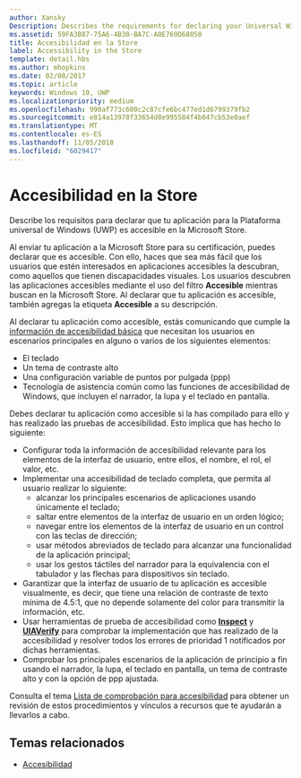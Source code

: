 ```yaml
---
author: Xansky
Description: Describes the requirements for declaring your Universal Windows Platform (UWP) app as accessible in the Microsoft Store.
ms.assetid: 59FA3B87-75A6-4B30-BA7C-A0E769D68050
title: Accesibilidad en la Store
label: Accessibility in the Store
template: detail.hbs
ms.author: mhopkins
ms.date: 02/08/2017
ms.topic: article
keywords: Windows 10, UWP
ms.localizationpriority: medium
ms.openlocfilehash: 990af773c600c2c87cfe6bc477ed1d6799379fb2
ms.sourcegitcommit: e814a13978f33654d8e995584f4b047cb53e0aef
ms.translationtype: MT
ms.contentlocale: es-ES
ms.lasthandoff: 11/05/2018
ms.locfileid: "6029417"
---
```

# <a name="accessibility-in-the-store"></a>Accesibilidad en la Store  



Describe los requisitos para declarar que tu aplicación para la Plataforma universal de Windows (UWP) es accesible en la Microsoft Store.

Al enviar tu aplicación a la Microsoft Store para su certificación, puedes declarar que es accesible. Con ello, haces que sea más fácil que los usuarios que estén interesados en aplicaciones accesibles la descubran, como aquellos que tienen discapacidades visuales. Los usuarios descubren las aplicaciones accesibles mediante el uso del filtro **Accesible** mientras buscan en la Microsoft Store. Al declarar que tu aplicación es accesible, también agregas la etiqueta **Accesible** a su descripción.

Al declarar tu aplicación como accesible, estás comunicando que cumple la [información de accesibilidad básica](basic-accessibility-information.md) que necesitan los usuarios en escenarios principales en alguno o varios de los siguientes elementos:

* El teclado
* Un tema de contraste alto
* Una configuración variable de puntos por pulgada (ppp)
* Tecnología de asistencia común como las funciones de accesibilidad de Windows, que incluyen el narrador, la lupa y el teclado en pantalla.

Debes declarar tu aplicación como accesible si la has compilado para ello y has realizado las pruebas de accesibilidad. Esto implica que has hecho lo siguiente:

* Configurar toda la información de accesibilidad relevante para los elementos de la interfaz de usuario, entre ellos, el nombre, el rol, el valor, etc.
* Implementar una accesibilidad de teclado completa, que permita al usuario realizar lo siguiente:
    * alcanzar los principales escenarios de aplicaciones usando únicamente el teclado;
    * saltar entre elementos de la interfaz de usuario en un orden lógico;
    * navegar entre los elementos de la interfaz de usuario en un control con las teclas de dirección;
    * usar métodos abreviados de teclado para alcanzar una funcionalidad de la aplicación principal;
    * usar los gestos táctiles del narrador para la equivalencia con el tabulador y las flechas para dispositivos sin teclado.
* Garantizar que la interfaz de usuario de tu aplicación es accesible visualmente, es decir, que tiene una relación de contraste de texto mínima de 4.5:1, que no depende solamente del color para transmitir la información, etc.
* Usar herramientas de prueba de accesibilidad como [**Inspect**](https://msdn.microsoft.com/library/windows/desktop/Dd318521) y [**UIAVerify**](https://msdn.microsoft.com/library/windows/desktop/Hh920986) para comprobar la implementación que has realizado de la accesibilidad y resolver todos los errores de prioridad 1 notificados por dichas herramientas.
* Comprobar los principales escenarios de la aplicación de principio a fin usando el narrador, la lupa, el teclado en pantalla, un tema de contraste alto y con la opción de ppp ajustada.

Consulta el tema [Lista de comprobación para accesibilidad](accessibility-checklist.md) para obtener un revisión de estos procedimientos y vínculos a recursos que te ayudarán a llevarlos a cabo.

<span id="related_topics"/>

## <a name="related-topics"></a>Temas relacionados    
* [Accesibilidad](accessibility.md) 
